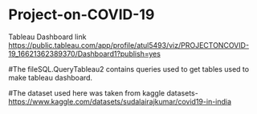 # Project-on-COVID-19
Tableau Dashboard link
https://public.tableau.com/app/profile/atul5493/viz/PROJECTONCOVID-19_16621362389370/Dashboard1?publish=yes

#The fileSQL.QueryTableau2 contains queries used to get tables used to make tableau dashboard.

#The dataset used here was taken from kaggle datasets- https://www.kaggle.com/datasets/sudalairajkumar/covid19-in-india
